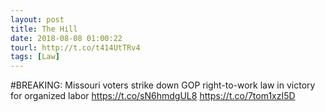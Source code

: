 ```yaml
---
layout: post
title: The Hill
date: 2018-08-08 01:00:22
tourl: http://t.co/t414UtTRv4
tags: [Law]
---
```

#BREAKING: Missouri voters strike down GOP right-to-work law in victory for organized labor https://t.co/sN6hmdgUL8 https://t.co/7tom1xzI5D